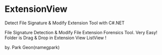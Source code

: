 # ExtensionView
Detect File Signature &amp; Modify Extension Tool with C#.NET

File Signature Detection & Modify File Extension Forensics Tool.
Very Easy! Folder is Drag & Drop in Extension View ListView !

by. Park Geon(namegpark)

